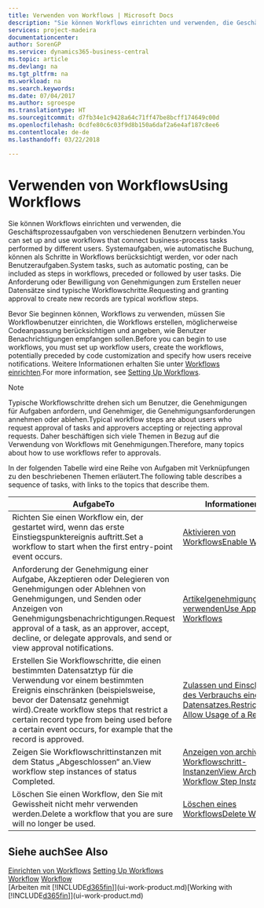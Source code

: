 ```yaml
---
title: Verwenden von Workflows | Microsoft Docs
description: "Sie können Workflows einrichten und verwenden, die Geschäftsprozessaufgaben von verschiedenen Benutzern verbinden. Systemaufgaben, wie automatische Buchung, können als Schritte in Workflows berücksichtigt werden, vor oder nach Benutzeraufgaben. Die Anforderung oder Bewilligung von Genehmigungen zum Erstellen neuer Datensätze sind typische Workflowschritte."
services: project-madeira
documentationcenter: 
author: SorenGP
ms.service: dynamics365-business-central
ms.topic: article
ms.devlang: na
ms.tgt_pltfrm: na
ms.workload: na
ms.search.keywords: 
ms.date: 07/04/2017
ms.author: sgroespe
ms.translationtype: HT
ms.sourcegitcommit: d7fb34e1c9428a64c71ff47be8bcff174649c00d
ms.openlocfilehash: 0cdfe80c6c03f9d8b150a6daf2a6e4af187c8ee6
ms.contentlocale: de-de
ms.lasthandoff: 03/22/2018

---
```

# <a name="using-workflows"></a><span data-ttu-id="fb600-105">Verwenden von Workflows</span><span class="sxs-lookup"><span data-stu-id="fb600-105">Using Workflows</span></span>
<span data-ttu-id="fb600-106">Sie können Workflows einrichten und verwenden, die Geschäftsprozessaufgaben von verschiedenen Benutzern verbinden.</span><span class="sxs-lookup"><span data-stu-id="fb600-106">You can set up and use workflows that connect business-process tasks performed by different users.</span></span> <span data-ttu-id="fb600-107">Systemaufgaben, wie automatische Buchung, können als Schritte in Workflows berücksichtigt werden, vor oder nach Benutzeraufgaben.</span><span class="sxs-lookup"><span data-stu-id="fb600-107">System tasks, such as automatic posting, can be included as steps in workflows, preceded or followed by user tasks.</span></span> <span data-ttu-id="fb600-108">Die Anforderung oder Bewilligung von Genehmigungen zum Erstellen neuer Datensätze sind typische Workflowschritte.</span><span class="sxs-lookup"><span data-stu-id="fb600-108">Requesting and granting approval to create new records are typical workflow steps.</span></span>  

 <span data-ttu-id="fb600-109">Bevor Sie beginnen können, Workflows zu verwenden, müssen Sie Workflowbenutzer einrichten, die Workflows erstellen, möglicherweise Codeanpassung berücksichtigen und angeben, wie Benutzer Benachrichtigungen empfangen sollen.</span><span class="sxs-lookup"><span data-stu-id="fb600-109">Before you can begin to use workflows, you must set up workflow users, create the workflows, potentially preceded by code customization and specify how users receive notifications.</span></span> <span data-ttu-id="fb600-110">Weitere Informationen erhalten Sie unter [Workflows einrichten](across-set-up-workflows.md).</span><span class="sxs-lookup"><span data-stu-id="fb600-110">For more information, see [Setting Up Workflows](across-set-up-workflows.md).</span></span>  

> [!NOTE]  
>  <span data-ttu-id="fb600-111">Typische Workflowschritte drehen sich um Benutzer, die Genehmigungen für Aufgaben anfordern, und Genehmiger, die Genehmigungsanforderungen annehmen oder ablehen.</span><span class="sxs-lookup"><span data-stu-id="fb600-111">Typical workflow steps are about users who request approval of tasks and approvers accepting or rejecting approval requests.</span></span> <span data-ttu-id="fb600-112">Daher beschäftigen sich viele Themen in Bezug auf die Verwendung von Workflows mit Genehmigungen.</span><span class="sxs-lookup"><span data-stu-id="fb600-112">Therefore, many topics about how to use workflows refer to approvals.</span></span>  

 <span data-ttu-id="fb600-113">In der folgenden Tabelle wird eine Reihe von Aufgaben mit Verknüpfungen zu den beschriebenen Themen erläutert.</span><span class="sxs-lookup"><span data-stu-id="fb600-113">The following table describes a sequence of tasks, with links to the topics that describe them.</span></span>  

|<span data-ttu-id="fb600-114">**Aufgabe**</span><span class="sxs-lookup"><span data-stu-id="fb600-114">**To**</span></span>|<span data-ttu-id="fb600-115">**Informationen**</span><span class="sxs-lookup"><span data-stu-id="fb600-115">**See**</span></span>|  
|------------|-------------|  
|<span data-ttu-id="fb600-116">Richten Sie einen Workflow ein, der gestartet wird, wenn das erste Einstiegspunktereignis auftritt.</span><span class="sxs-lookup"><span data-stu-id="fb600-116">Set a workflow to start when the first entry-point event occurs.</span></span>|[<span data-ttu-id="fb600-117">Aktivieren von Workflows</span><span class="sxs-lookup"><span data-stu-id="fb600-117">Enable Workflows</span></span>](across-how-to-enable-workflows.md)|  
|<span data-ttu-id="fb600-118">Anforderung der Genehmigung einer Aufgabe, Akzeptieren oder Delegieren von Genehmigungen oder Ablehnen von Genehmigungen, und Senden oder Anzeigen von Genehmigungsbenachrichtigungen.</span><span class="sxs-lookup"><span data-stu-id="fb600-118">Request approval of a task, as an approver, accept, decline, or delegate approvals, and send or view approval notifications.</span></span>|[<span data-ttu-id="fb600-119">Artikelgenehmigungsworkflow verwenden</span><span class="sxs-lookup"><span data-stu-id="fb600-119">Use Approval Workflows</span></span>](across-how-use-approval-workflows.md)|  
|<span data-ttu-id="fb600-120">Erstellen Sie Workflowschritte, die einen bestimmten Datensatztyp für die Verwendung vor einem bestimmten Ereignis einschränken (beispielsweise, bevor der Datensatz genehmigt wird).</span><span class="sxs-lookup"><span data-stu-id="fb600-120">Create workflow steps that restrict a certain record type from being used before a certain event occurs, for example that the record is approved.</span></span>|[<span data-ttu-id="fb600-121"> Zulassen und Einschränken des Verbrauchs eines Datensatzes.</span><span class="sxs-lookup"><span data-stu-id="fb600-121">Restrict and Allow Usage of a Record</span></span>](across-how-to-restrict-and-allow-usage-of-a-record.md)|  
|<span data-ttu-id="fb600-122">Zeigen Sie Workflowschrittinstanzen mit dem Status „Abgeschlossen“ an.</span><span class="sxs-lookup"><span data-stu-id="fb600-122">View workflow step instances of status Completed.</span></span>|[<span data-ttu-id="fb600-123">Anzeigen von archivierten Workflowschritt-Instanzen</span><span class="sxs-lookup"><span data-stu-id="fb600-123">View Archived Workflow Step Instances</span></span>](across-how-to-view-archived-workflow-step-instances.md)|  
|<span data-ttu-id="fb600-124">Löschen Sie einen Workflow, den Sie mit Gewissheit nicht mehr verwenden werden.</span><span class="sxs-lookup"><span data-stu-id="fb600-124">Delete a workflow that you are sure will no longer be used.</span></span>|[<span data-ttu-id="fb600-125">Löschen eines Workflows</span><span class="sxs-lookup"><span data-stu-id="fb600-125">Delete Workflows</span></span>](across-how-to-delete-workflows.md)|  

## <a name="see-also"></a><span data-ttu-id="fb600-126">Siehe auch</span><span class="sxs-lookup"><span data-stu-id="fb600-126">See Also</span></span>  
<span data-ttu-id="fb600-127">[Einrichten von Workflows](across-set-up-workflows.md) </span><span class="sxs-lookup"><span data-stu-id="fb600-127">[Setting Up Workflows](across-set-up-workflows.md) </span></span>  
<span data-ttu-id="fb600-128">[Workflow](across-workflow.md) </span><span class="sxs-lookup"><span data-stu-id="fb600-128">[Workflow](across-workflow.md) </span></span>  
<span data-ttu-id="fb600-129">[Arbeiten mit [!INCLUDE[d365fin](includes/d365fin_md.md)]](ui-work-product.md)</span><span class="sxs-lookup"><span data-stu-id="fb600-129">[Working with [!INCLUDE[d365fin](includes/d365fin_md.md)]](ui-work-product.md)</span></span>

